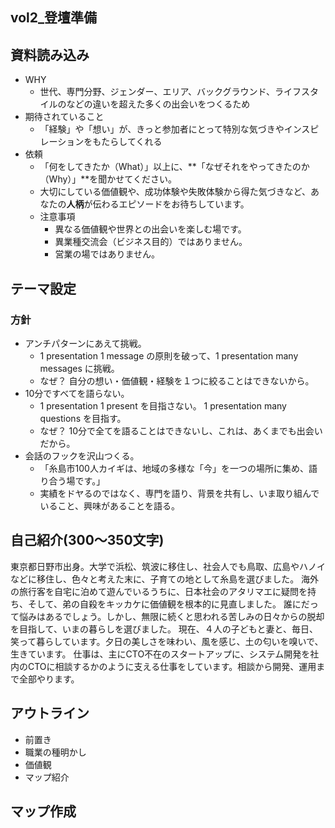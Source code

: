 vol2_登壇準備
---

## 資料読み込み
- WHY
  - 世代、専門分野、ジェンダー、エリア、バックグラウンド、ライフスタイルのなどの違いを超えた多くの出会いをつくるため
- 期待されていること
  - 「経験」や「想い」が、きっと参加者にとって特別な気づきやインスピレーションをもたらしてくれる
- 依頼
  - 「何をしてきたか（What）」以上に、**「なぜそれをやってきたのか（Why）」**を聞かせてください。
  - 大切にしている価値観や、成功体験や失敗体験から得た気づきなど、あなたの**人柄**が伝わるエピソードをお待ちしています。
  - 注意事項
    - 異なる価値観や世界との出会いを楽しむ場です。
    - 異業種交流会（ビジネス目的）ではありません。
    - 営業の場ではありません。

## テーマ設定
### 方針
- アンチパターンにあえて挑戦。
  - 1 presentation 1 message の原則を破って、1 presentation many messages に挑戦。
  - なぜ？ 自分の想い・価値観・経験を１つに絞ることはできないから。
- 10分ですべてを語らない。
  - 1 presentation 1 present を目指さない。 1 presentation many questions を目指す。
  - なぜ？ 10分で全てを語ることはできないし、これは、あくまでも出会いだから。
- 会話のフックを沢山つくる。
  - 「糸島市100人カイギは、地域の多様な「今」を一つの場所に集め、語り合う場です。」
  - 実績をドヤるのではなく、専門を語り、背景を共有し、いま取り組んでいること、興味があることを語る。

## 自己紹介(300〜350文字)
東京都日野市出身。大学で浜松、筑波に移住し、社会人でも鳥取、広島やハノイなどに移住し、色々と考えた末に、子育ての地として糸島を選びました。
海外の旅行客を自宅に泊めて遊んでいるうちに、日本社会のアタリマエに疑問を持ち、そして、弟の自殺をキッカケに価値観を根本的に見直しました。
誰にだって悩みはあるでしょう。しかし、無限に続くと思われる苦しみの日々からの脱却を目指して、いまの暮らしを選びました。
現在、４人の子どもと妻と、毎日、笑って暮らしています。夕日の美しさを味わい、風を感じ、土の匂いを嗅いで、生きています。
仕事は、主にCTO不在のスタートアップに、システム開発を社内のCTOに相談するかのように支える仕事をしています。相談から開発、運用まで全部やります。

## アウトライン
- 前置き
- 職業の種明かし
- 価値観
- マップ紹介

## マップ作成





